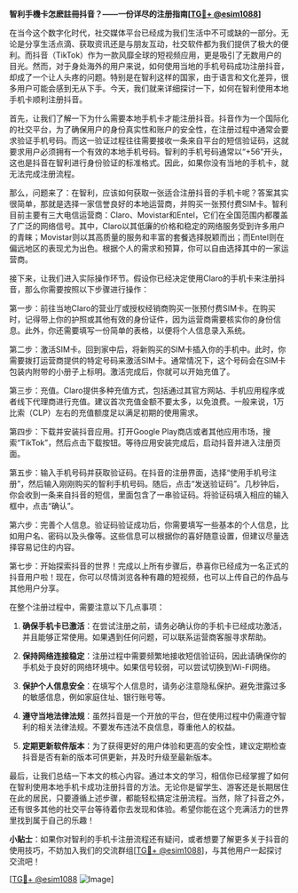 **智利手機卡怎麽註冊抖音？——一份详尽的注册指南[[TG💪+ @esim1088](https://t.me/s/esim1088)]**

在当今这个数字化时代，社交媒体平台已经成为我们生活中不可或缺的一部分。无论是分享生活点滴、获取资讯还是与朋友互动，社交软件都为我们提供了极大的便利。而抖音（TikTok）作为一款风靡全球的短视频应用，更是吸引了无数用户的目光。然而，对于身处海外的用户来说，如何使用当地的手机号码成功注册抖音，却成了一个让人头疼的问题。特别是在智利这样的国家，由于语言和文化差异，很多用户可能会感到无从下手。今天，我们就来详细探讨一下，如何在智利使用本地手机卡顺利注册抖音。

首先，让我们了解一下为什么需要本地手机卡才能注册抖音。抖音作为一个国际化的社交平台，为了确保用户的身份真实性和账户的安全性，在注册过程中通常会要求验证手机号码。而这一验证过程往往需要接收一条来自平台的短信验证码，这就要求用户必须拥有一个有效的本地手机号码。智利的手机号码通常以“+56”开头，这也是抖音在智利进行身份验证的标准格式。因此，如果你没有当地的手机卡，就无法完成注册流程。

那么，问题来了：在智利，应该如何获取一张适合注册抖音的手机卡呢？答案其实很简单，那就是选择一家信誉良好的本地运营商，并购买一张预付费SIM卡。智利目前主要有三大电信运营商：Claro、Movistar和Entel，它们在全国范围内都覆盖了广泛的网络信号。其中，Claro以其低廉的价格和稳定的网络服务受到许多用户的青睐；Movistar则以其高质量的服务和丰富的套餐选择脱颖而出；而Entel则在偏远地区的表现尤为出色。根据个人的需求和预算，你可以自由选择其中的一家运营商。

接下来，让我们进入实际操作环节。假设你已经决定使用Claro的手机卡来注册抖音，那么你需要按照以下步骤进行操作：

第一步：前往当地Claro的营业厅或授权经销商购买一张预付费SIM卡。在购买时，记得带上你的护照或其他有效的身份证件，因为运营商需要核实你的身份信息。此外，你还需要填写一份简单的表格，以便将个人信息录入系统。

第二步：激活SIM卡。回到家中后，将新购买的SIM卡插入你的手机中。此时，你需要拨打运营商提供的特定号码来激活SIM卡。通常情况下，这个号码会在SIM卡包装内附带的小册子上标明。激活完成后，你就可以开始充值了。

第三步：充值。Claro提供多种充值方式，包括通过其官方网站、手机应用程序或者线下代理商进行充值。建议首次充值金额不要太多，以免浪费。一般来说，1万比索（CLP）左右的充值额度足以满足初期的使用需求。

第四步：下载并安装抖音应用。打开Google Play商店或者其他应用市场，搜索“TikTok”，然后点击下载按钮。等待应用安装完成后，启动抖音并进入注册页面。

第五步：输入手机号码并获取验证码。在抖音的注册界面，选择“使用手机号注册”，然后输入刚刚购买的智利手机号码。随后，点击“发送验证码”。几秒钟后，你会收到一条来自抖音的短信，里面包含了一串验证码。将验证码填入相应的输入框中，点击“确认”。

第六步：完善个人信息。验证码验证成功后，你需要填写一些基本的个人信息，比如用户名、密码以及头像等。这些信息可以根据你的喜好随意设置，但建议尽量选择容易记住的内容。

第七步：开始探索抖音的世界！完成以上所有步骤后，恭喜你已经成为一名正式的抖音用户啦！现在，你可以尽情浏览各种有趣的短视频，也可以上传自己的作品与其他用户分享。

在整个注册过程中，需要注意以下几点事项：

1. **确保手机卡已激活**：在尝试注册之前，请务必确认你的手机卡已经成功激活，并且能够正常使用。如果遇到任何问题，可以联系运营商客服寻求帮助。

2. **保持网络连接稳定**：注册过程中需要频繁地接收短信验证码，因此请确保你的手机处于良好的网络环境中。如果信号较弱，可以尝试切换到Wi-Fi网络。

3. **保护个人信息安全**：在填写个人信息时，请务必注意隐私保护。避免泄露过多的敏感信息，例如家庭住址、银行账号等。

4. **遵守当地法律法规**：虽然抖音是一个开放的平台，但在使用过程中仍需遵守智利的相关法律法规。不要发布违法不良信息，尊重他人的权益。

5. **定期更新软件版本**：为了获得更好的用户体验和更高的安全性，建议定期检查抖音是否有新的版本可供更新，并及时升级至最新版本。

最后，让我们总结一下本文的核心内容。通过本文的学习，相信你已经掌握了如何在智利使用本地手机卡成功注册抖音的方法。无论你是留学生、游客还是长期居住在此的居民，只要遵循上述步骤，都能轻松搞定注册流程。当然，除了抖音之外，还有很多其他的社交平台等待着你去发现和体验。希望你能在这个充满活力的世界里找到属于自己的乐趣！

**小贴士**：如果你对智利的手机卡注册流程还有疑问，或者想要了解更多关于抖音的使用技巧，不妨加入我们的交流群组[[TG💪+ @esim1088](https://t.me/s/esim1088)]，与其他用户一起探讨交流吧！

[[TG💪+ @esim1088](https://t.me/s/esim1088) ![Image](https://i.postimg.cc/4NQfJmqS/Snipaste-2025-05-13-00-14-12.png)]